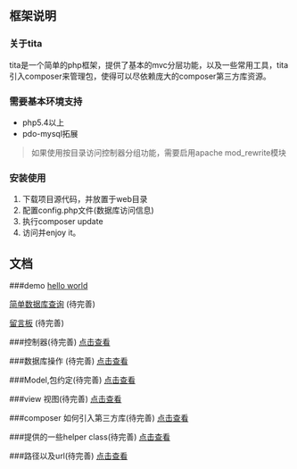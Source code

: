 ## 框架说明

### 关于tita

tita是一个简单的php框架，提供了基本的mvc分层功能，以及一些常用工具，tita引入composer来管理包，使得可以尽依赖庞大的composer第三方库资源。

### 需要基本环境支持
* php5.4以上
* pdo-mysql拓展

> 如果使用按目录访问控制器分组功能，需要启用apache mod_rewrite模块

### 安装使用
1. 下载项目源代码，并放置于web目录
2. 配置config.php文件(数据库访问信息)
3. 执行composer update 
4. 访问并enjoy it。

## 文档

###demo
[hello world](doc/hello.md)

[简单数据库查询](doc/sql_query.md) (待完善)

[留言板](doc/guest_book.md) (待完善)

###控制器(待完善)
[点击查看](doc/controller.md) 

###数据库操作 (待完善)
[点击查看](doc/mysql.md) 

###Model,包约定(待完善)
[点击查看](doc/model.md)

###view 视图(待完善)
[点击查看](doc/view.md)

###composer 如何引入第三方库(待完善)
[点击查看](doc/composer.md)

###提供的一些helper class(待完善)
[点击查看](doc/helper.md)

###路径以及url(待完善)
[点击查看](doc/url.md)
